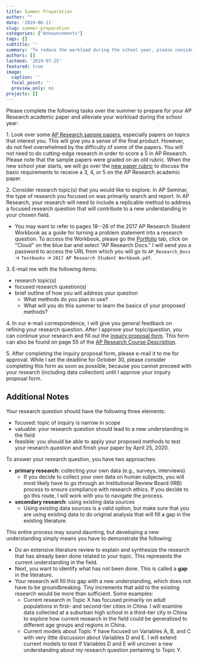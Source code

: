 ```yaml
---
title: Summer Preparation
author: ""
date: '2019-06-11'
slug: summer-preparation
categories: ["Announcements"]
tags: []
subtitle: ''
summary: 'To reduce the workload during the school year, please consider completing the recommended AP Research summer preparation.'
authors: []
lastmod: '2019-07-25'
featured: true
image:
  caption: ''
  focal_point: ''
  preview_only: no
projects: []
---
```


Please complete the following tasks over the summer to prepare for your AP Research academic paper and alleviate your workload during the school year:

1\. Look over some [AP Research sample papers](/publication/#7), especially papers on topics that interest you. This will give you a sense of the final product. However, do not feel overwhelmed by the difficulty of some of the papers. You will not need to do cutting-edge research in order to score a 5 in AP Research. Please note that the sample papers were graded on an old rubric. When the new school year starts, we will go over the [new paper rubric](/project/rubric-paper/) to discuss the basic requirements to receive a 3, 4, or 5 on the AP Research academic paper.

2\. Consider research topic(s) that you would like to explore. In AP Seminar, the type of research you focused on was primarily search and report. In AP Research, your research will need to include a replicable method to address a focused research question that will contribute to a new understanding in your chosen field. 

   * You may want to refer to pages 18--26 of the 2017 AP Research Student Workbook as a guide for turning a problem statement into a research question. To access the Workbook, please go the [Portfolio](/portfolio/) tab, click on "Cloud" on the blue bar and select "AP Research Docs." I will send you a password to access the URL from which you will go to `AP_Research_Docs` &rarr; `Textbooks` &rarr; `2017 AP Research Student Workbook.pdf`.  

3\. E-mail me with the following items:

  * research topic(s)
  * focused research question(s)
  * brief outline of how you will address your question
      - What methods do you plan to use?
      - What will you do this summer to learn the basics of your proposed methods?

4\. In our e-mail correspondence, I will give you general feedback on refining your research question. After I approve your topic/question, you can continue your research and fill out the [inquiry proposal form](/publication/inquiry). This form can also be found on page 55 of the [AP Research Course Description](https://apcentral.collegeboard.org/pdf/ap-research-course-and-exam-description.pdf).

5\. After completing the inquiry proposal form, please e-mail it to me for approval. While I set the deadline for October 30, please consider completing this form as soon as possible, because you cannot proceed with your research (including data collection) until I approve your inquiry proposal form.


## Additional Notes

Your research question should have the following three elements:

  * focused: topic of inquiry is narrow in scope
  * valuable: your research question should lead to a new understanding in the field
  * feasible: you should be able to apply your proposed methods to test your research question and finish your paper by April 25, 2020.

To answer your research question, you have two approaches:

  * **primary research**: collecting your own data (e.g., surveys, interviews)
      - If you decide to collect your own data on human subjects, you will most likely have to go through an Institutional Review Board (IRB) process to ensure compliance with research ethics. If you decide to go this route, I will work with you to navigate the process.
  * **secondary research**: using existing data sources
     - Using existing data sources is a valid option, but make sure that you are using existing data to do original analysis that will fill a gap in the existing literature.
      
This entire process may sound daunting, but developing a new understanding simply means you have to demonstrate the following:

  * Do an extensive literature review to explain and synthesize the research that has already been done related to your topic. This represents the current understanding in the field.
  * Next, you want to identify what has not been done. This is called a **gap** in the literature.
  * Your research will fill this gap with a new understanding, which does not have to be groundbreaking. Tiny increments that add to the existing research would be more than sufficient. Some examples:
      - Current research in Topic X has focused primarily on adult populations in first- and second-tier cities in China. I will examine data collected at a suburban high school in a third-tier city in China to explore how current research in the field could be generalized to different age groups and regions in China.
      - Current models about Topic Y have focused on Variables A, B, and C with very little discussion about Variables D and E. I will extend current models to test if Variables D and E will uncover a new understanding about my research question pertaining to Topic Y.